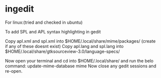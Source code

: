 ingedit
=======

For linux:(tried and checked in ubuntu)

To add SPL and APL syntax highlighting in gedit

Copy apl.xml and spl.xml into $HOME/.local/share/mime/packages/          (create if any of these doesnt exist)
Copy apl.lang and spl.lang into $HOME/.local/share/gtksourceview-3.0/language-specs/

Now open your terminal and cd into $HOME/.local/share/ and run the belo command:
	update-mime-database mime
Now close any gedit sessions and re-open.
